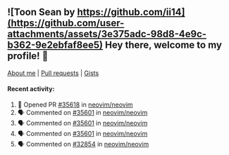 ## ![Toon Sean by https://github.com/ii14](https://github.com/user-attachments/assets/3e375adc-98d8-4e9c-b362-9e2ebfaf8ee5) Hey there, welcome to my profile! 👋

[About me](https://seandewar.github.io/)
 | [Pull requests](https://github.com/search?p=1&q=author%3Aseandewar+is%3Apr)
 | [Gists](https://gist.github.com/seandewar)

#### Recent activity:

<!--START_SECTION:activity-->
1. 💪 Opened PR [#35618](https://github.com/neovim/neovim/pull/35618) in [neovim/neovim](https://github.com/neovim/neovim)
2. 🗣 Commented on [#35601](https://github.com/neovim/neovim/pull/35601#issuecomment-3248768967) in [neovim/neovim](https://github.com/neovim/neovim)
3. 🗣 Commented on [#35601](https://github.com/neovim/neovim/pull/35601#issuecomment-3248665972) in [neovim/neovim](https://github.com/neovim/neovim)
4. 🗣 Commented on [#35601](https://github.com/neovim/neovim/pull/35601#issuecomment-3248646618) in [neovim/neovim](https://github.com/neovim/neovim)
5. 🗣 Commented on [#32854](https://github.com/neovim/neovim/issues/32854#issuecomment-3248636048) in [neovim/neovim](https://github.com/neovim/neovim)
<!--END_SECTION:activity-->
